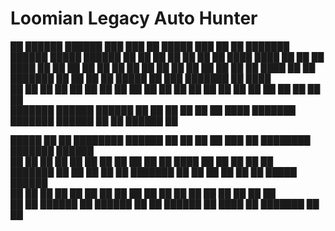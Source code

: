 # Loomian Legacy Auto Hunter

██       ██████   ██████  ███    ███ ██  █████  ███    ██     ██      ███████  ██████   █████   ██████ ██    ██ 
██      ██    ██ ██    ██ ████  ████ ██ ██   ██ ████   ██     ██      ██      ██       ██   ██ ██       ██  ██ 
██      ██    ██ ██    ██ ██ ████ ██ ██ ███████ ██ ██  ██     ██      █████   ██   ███ ███████ ██        ████   
██      ██    ██ ██    ██ ██  ██  ██ ██ ██   ██ ██  ██ ██     ██      ██      ██    ██ ██   ██ ██         ██    
███████  ██████   ██████  ██      ██ ██ ██   ██ ██   ████     ███████ ███████  ██████  ██   ██  ██████    ██    
                                                                                                                
                                                                                                                
 █████  ██    ██ ████████  ██████      ██   ██ ██    ██ ███    ██ ████████ ███████ ██████                       
██   ██ ██    ██    ██    ██    ██     ██   ██ ██    ██ ████   ██    ██    ██      ██   ██                      
███████ ██    ██    ██    ██    ██     ███████ ██    ██ ██ ██  ██    ██    █████   ██████                       
██   ██ ██    ██    ██    ██    ██     ██   ██ ██    ██ ██  ██ ██    ██    ██      ██   ██                      
██   ██  ██████     ██     ██████      ██   ██  ██████  ██   ████    ██    ███████ ██   ██                      
                                                                                                                
                                                                                                                
               
                                                                                                                
